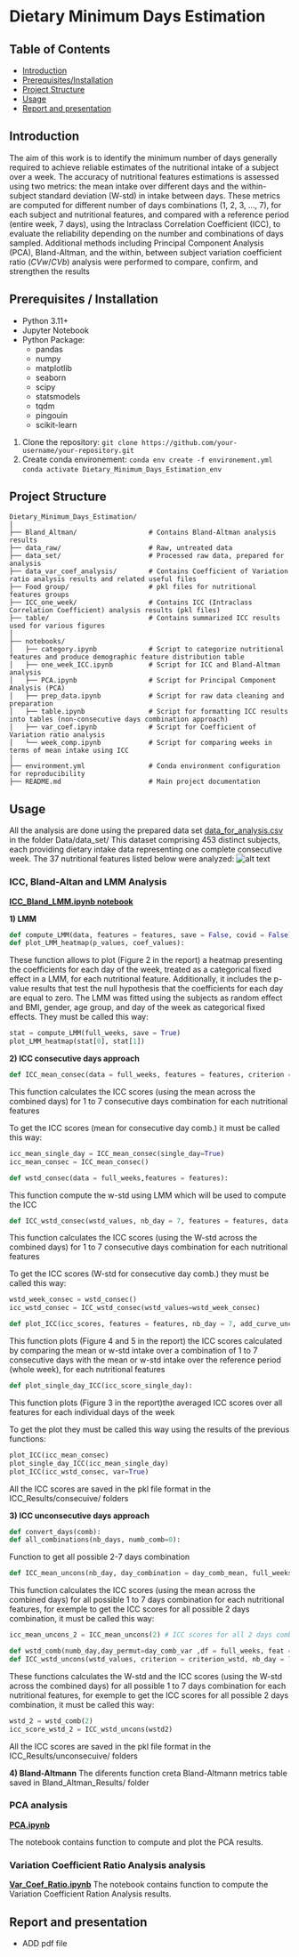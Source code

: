 # **Dietary Minimum Days Estimation**

## Table of Contents

- [Introduction](#introduction)
- [Prerequisites/Installation](#prerequisitesinstallation)
- [Project Structure](#project-structure)
- [Usage](#usage)
- [Report and presentation](#report-and-presentation)

## Introduction
The aim of this work is to identify the minimum number of days generally required to achieve reliable estimates of the nutritional intake of a subject over a week. The accuracy of nutritional features estimations is assessed using two metrics: the mean intake over different days and the within-subject standard deviation (W-std) in intake between days. These metrics are computed for different number of days combinations (1, 2, 3, ..., 7), for each subject and nutritional features, and compared with a reference period (entire week, 7 days), using the Intraclass Correlation Coefficient (ICC), to evaluate the reliability depending on the number and combinations of days sampled. Additional methods including Principal Component Analysis (PCA), Bland-Altman, and the within, between subject variation coefficient ratio ($CVw/CVb$) analysis were performed to compare, confirm, and strengthen the results

## Prerequisites / Installation
- Python 3.11+
- Jupyter Notebook
- Python Package:
    - pandas
    - numpy
    - matplotlib
    - seaborn
    - scipy
    - statsmodels
    - tqdm
    - pingouin
    - scikit-learn

1. Clone the repository:
   `git clone https://github.com/your-username/your-repository.git`
2. Create conda environement:
`conda env create -f environement.yml`
`conda activate Dietary_Minimum_Days_Estimation_env`


## Project Structure
```
Dietary_Minimum_Days_Estimation/
│
├── Bland_Altman/                  # Contains Bland-Altman analysis results
├── data_raw/                      # Raw, untreated data
├── data_set/                      # Processed raw data, prepared for analysis
├── data_var_coef_analysis/        # Contains Coefficient of Variation ratio analysis results and related useful files
├── Food group/                    # pkl files for nutritional features groups
├── ICC_one_week/                  # Contains ICC (Intraclass Correlation Coefficient) analysis results (pkl files)
├── table/                         # Contains summarized ICC results used for various figures
│
├── notebooks/
│   ├── category.ipynb             # Script to categorize nutritional features and produce demographic feature distribution table
│   ├── one_week_ICC.ipynb         # Script for ICC and Bland-Altman analysis
│   ├── PCA.ipynb                  # Script for Principal Component Analysis (PCA)
│   ├── prep_data.ipynb            # Script for raw data cleaning and preparation
│   ├── table.ipynb                # Script for formatting ICC results into tables (non-consecutive days combination approach)
│   ├── var_coef.ipynb             # Script for Coefficient of Variation ratio analysis
│   └── week_comp.ipynb            # Script for comparing weeks in terms of mean intake using ICC
│
├── environment.yml                # Conda environment configuration for reproducibility
├── README.md                      # Main project documentation
```
## Usage
All the analysis are done using the prepared data set [data_for_analysis.csv](#data_for_analysis.csv) in the folder Data/data_set/
This dataset comprising 453 distinct subjects, each providing dietary intake data representing one complete consecutive week. The 37 nutritional features listed below were analyzed: 
![alt text](image.png)




### **ICC, Bland-Altan and LMM Analysis** 
**[ICC_Bland_LMM.ipynb notebook](#ICC_Bland_LMM.ipynb)**

**1) LMM**

```python
def compute_LMM(data, features = features, save = False, covid = False):
def plot_LMM_heatmap(p_values, coef_values):
```
These function allows to plot (Figure 2 in the report) a heatmap presenting the coefficients for each day of the week, treated as a categorical fixed effect in a LMM, for each nutritional feature. Additionally, it includes the p-value results that test the null hypothesis that the coefficients for each day are equal to zero. The LMM was fitted using the subjects as random effect and BMI, gender, age group, and day of the week as categorical fixed effects.
They must be called this way: 
```python
stat = compute_LMM(full_weeks, save = True)
plot_LMM_heatmap(stat[0], stat[1])
```

**2) ICC consecutive days approach**


```python
def ICC_mean_consec(data = full_weeks, features = features, criterion = criterion_mean, single_day = False):
```
This function calculates the ICC scores (using the mean across the combined days) for 1 to 7 consecutive days combination for each nutritional features

To get the ICC scores (mean for consecutive day comb.) it must be called this way:
```python
icc_mean_single_day = ICC_mean_consec(single_day=True)
icc_mean_consec = ICC_mean_consec()
```

```python
def wstd_consec(data = full_weeks,features = features):
```
This function compute the w-std using LMM which will be used to compute the ICC
```python
def ICC_wstd_consec(wstd_values, nb_day = 7, features = features, data = full_weeks):
```
This function calculates the ICC scores (using the W-std across the combined days) for 1 to 7 consecutive days combination for each nutritional features

To get the ICC scores (W-std for consecutive day comb.) they must be called this way:
```python
wstd_week_consec = wstd_consec()
icc_wstd_consec = ICC_wstd_consec(wstd_values=wstd_week_consec)
```

```python
def plot_ICC(icc_scores, features = features, nb_day = 7, add_curve_uncons = False, var = False):
```
This function plots (Figure 4 and 5 in the report) the ICC scores calculated by comparing the mean or w-std intake over a combination
 of 1 to 7 consecutive days with the mean or w-std intake over the reference period (whole week), for each
 nutritional features

```python
def plot_single_day_ICC(icc_score_single_day):
```
This function plots (Figure 3 in the report)the averaged ICC scores over all features for each individual days of the week

To get the plot they must be called this way using the results of the previous functions:

```python
plot_ICC(icc_mean_consec)
plot_single_day_ICC(icc_mean_single_day)
plot_ICC(icc_wstd_consec, var=True)
```

All the ICC scores are saved in the pkl file format in the ICC_Results/consecuive/ folders

**3) ICC unconsecutive days approach**
```python
def convert_days(comb):
def all_combinations(nb_days, numb_comb=0):
```
Function to get all possible 2-7 days combination

```python
def ICC_mean_uncons(nb_day, day_combination = day_comb_mean, full_weeks = full_weeks, features = features):
```
This function calculates the ICC scores (using the mean across the combined days) for all possible 1 to 7 days combination for each nutritional features, for exemple to get the ICC scores for all possible 2 days combination, it must be called this way: 
```python
icc_mean_uncons_2 = ICC_mean_uncons(2) # ICC scores for all 2 days combination possible
```

```python
def wstd_comb(numb_day,day_permut=day_comb_var ,df = full_weeks, feat = features):
def ICC_wstd_uncons(wstd_values, criterion = criterion_wstd, nb_day = 7, features = features, data = full_weeks):
```
These functions calculates the W-std and the ICC scores (using the W-std across the combined days) for all possible 1 to 7 days combination for each nutritional features, for exemple to get the ICC scores for all possible 2 days combination, it must be called this way: 
```python
wstd_2 = wstd_comb(2)
icc_score_wstd_2 = ICC_wstd_uncons(wstd2)
```
All the ICC scores are saved in the pkl file format in the ICC_Results/unconsecuive/ folders

**4) Bland-Altmann**
The diferents function creta Bland-Altmann metrics table saved in Bland_Altman_Results/ folder


### **PCA** analysis 
**[PCA.ipynb](#PCA.ipynb)**

The notebook contains function to compute and plot the PCA results.

### **Variation Coefficient Ratio Analysis** analysis 
**[Var_Coef_Ratio.ipynb](#Var_Ratio_Coef.ipynb)**
The notebook contains function to compute the Variation Coefficient Ration Analysis results.

## Report and presentation
- ADD pdf file